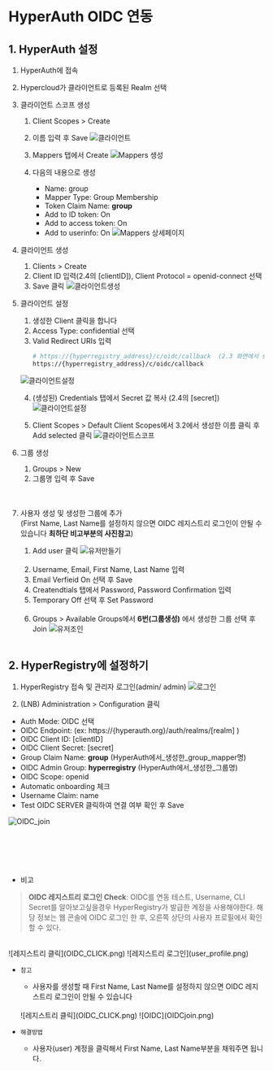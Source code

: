 # HyperAuth OIDC 연동



## 1. HyperAuth 설정
    
1. HyperAuth에 접속
   
2. Hypercloud가 클라이언트로 등록된 Realm 선택 

3. 클라이언트 스코프 생성

   1. Client Scopes > Create
   2. 이름 입력 후 Save
    ![클라이언트](client.png)
    
   3. Mappers 탭에서 Create
    ![Mappers 생성](Mappers.png)
    
   4. 다음의 내용으로 생성
      - Name: group
      - Mapper Type: Group Membership
      - Token Claim Name: **group**
      - Add to ID token: On
      - Add to access token: On
      - Add to userinfo: On
    ![Mappers 상세페이지](Mappers2.png)
    
    
4. 클라이언트 생성

   1. Clients > Create
   2. Client ID 입력(2.4의 [clientID]), Client Protocol = openid-connect 선택 
   3. Save 클릭
    ![클라이언트생성](create_client.png)
    
5. 클라이언트 설정
   1. 생성한 Client 클릭을 합니다
   2. Access Type: confidential 선택
   3. Valid Redirect URIs 입력 
      ```bash
      # https://{hyperregistry_address}/c/oidc/callback  (2.3 화면에서 save 버튼 위에 나타난 URL)
      https://{hyperregistry_address}/c/oidc/callback 
      ```
   ![클라이언트설정](setting_client.png)
   
   4. (생성된) Credentials 탭에서 Secret 값 복사 (2.4의 [secret])
   ![클라이언트설정](setting_client2.png)
   
   5. Client Scopes > Default Client Scopes에서 3.2에서 생성한 이름 클릭 후 Add selected 클릭 
   ![클라이언트스코프](Default_Client_Scopes.png)
   
6. 그룹 생성

   1. Groups > New
   2. 그룹명 입력 후 Save
    <br><br><br>


7. 사용자 생성 및 생성한 그룹에 추가 <br>
   (First Name, Last Name를 설정하지 않으면 OIDC 레지스트리 로그인이 안될 수 있습니다 **최하단 비고부분의 사진참고**)
   
   1. Add user 클릭
   ![유저만들기](user_create.png)
   <br>
   
   2. Username, Email, First Name, Last Name 입력 
   3. Email Verfieid On 선택 후 Save
   4. Createndtials 탭에서 Password, Password Confirmation 입력
   5. Temporary Off 선택 후 Set Password
   <br>
   
   6. Groups > Available Groups에서 **6번(그룹생성)** 에서 생성한 그룹 선택 후 Join
   ![유저조인](user_join.png)
   <br>
   
## 2. HyperRegistry에 설정하기

1. HyperRegistry 접속 및 관리자 로그인(admin/ admin)
![로그인](hyper_login.png)

2. (LNB) Administration > Configuration 클릭

- Auth Mode: OIDC 선택
- OIDC Endpoint: (ex: https://{hyperauth.org}/auth/realms/[realm] ) 
- OIDC Client ID: [clientID]
- OIDC Client Secret: [secret]
- Group Claim Name: **group** (HyperAuth에서_생성한_group_mapper명)
- OIDC Admin Group: **hyperregistry** (HyperAuth에서_생성한_그룹명)
- OIDC Scope: openid
- Automatic onboarding 체크
- Username Claim: name
- Test OIDC SERVER 클릭하여 연결 여부 확인 후 Save

![OIDC_join](HyperAuth_OIDC_join.png)

<br><br><br><br>

- 비고
> **OIDC 레지스트리 로그인 Check**: OIDC를 연동 테스트, Username, CLI Secret를 알아보고싶을경우
  HyperRegistry가 발급한 계정을 사용해야한다. 해당 정보는 웹 콘솔에 OIDC 로그인 한 후, 오른쪽 상단의 사용자 프로필에서 확인할 수 있다. 

<br>
![레지스트리 클릭](OIDC_CLICK.png)
![레지스트리 로그인](user_profile.png)


- `참고`
    - 사용자를 생성할 때 First Name, Last Name를 설정하지 않으면 OIDC 레지스트리 로그인이 안될 수 있습니다
    <br>
    ![레지스트리 클릭](OIDC_CLICK.png)
    ![OIDC](OIDCjoin.png)
    <br>

- `해결방법`    
    - 사용자(user) 계정을 클릭해서 First Name, Last Name부분을 채워주면 됩니다.
    
    <br>




